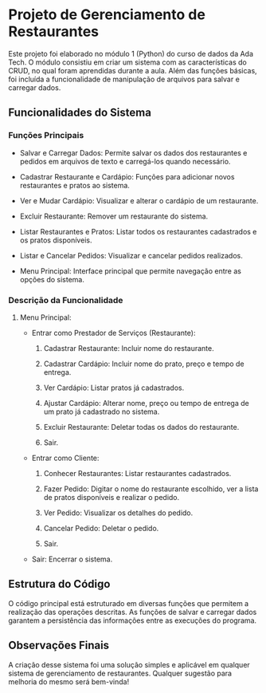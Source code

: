 # Projeto de Gerenciamento de Restaurantes
Este projeto foi elaborado no módulo 1 (Python) do curso de dados da Ada Tech. O módulo consistiu em criar um sistema com as características do CRUD, no qual foram aprendidas durante a aula. Além das funções básicas, foi incluída a funcionalidade de manipulação de arquivos para salvar e carregar dados.

## Funcionalidades do Sistema
### Funções Principais
- Salvar e Carregar Dados: Permite salvar os dados dos restaurantes e pedidos em arquivos de texto e carregá-los quando necessário.

- Cadastrar Restaurante e Cardápio: Funções para adicionar novos restaurantes e pratos ao sistema.

- Ver e Mudar Cardápio: Visualizar e alterar o cardápio de um restaurante.

- Excluir Restaurante: Remover um restaurante do sistema.

- Listar Restaurantes e Pratos: Listar todos os restaurantes cadastrados e os pratos disponíveis.

- Listar e Cancelar Pedidos: Visualizar e cancelar pedidos realizados.

- Menu Principal: Interface principal que permite navegação entre as opções do sistema.

### Descrição da Funcionalidade
1. Menu Principal:

    - Entrar como Prestador de Serviços (Restaurante):
        
        1. Cadastrar Restaurante: Incluir nome do restaurante.
        
        2. Cadastrar Cardápio: Incluir nome do prato, preço e tempo de entrega.

        3. Ver Cardápio: Listar pratos já cadastrados.
        
        4. Ajustar Cardápio: Alterar nome, preço ou tempo de entrega de um prato já cadastrado no sistema.
        
        5. Excluir Restaurante: Deletar todas os dados do restaurante.

        6. Sair.

    - Entrar como Cliente:

        1. Conhecer Restaurantes: Listar restaurantes cadastrados.

        2. Fazer Pedido: Digitar o nome do restaurante escolhido, ver a lista de pratos disponíveis e realizar o pedido.


        3. Ver Pedido: Visualizar os detalhes do pedido.
        
        4. Cancelar Pedido: Deletar o pedido.

        5. Sair.

    - Sair: Encerrar o sistema.
## Estrutura do Código
O código principal está estruturado em diversas funções que permitem a realização das operações descritas. As funções de salvar e carregar dados garantem a persistência das informações entre as execuções do programa.

## Observações Finais
A criação desse sistema foi uma solução simples e aplicável em qualquer sistema de gerenciamento de restaurantes. Qualquer sugestão para melhoria do mesmo será bem-vinda!